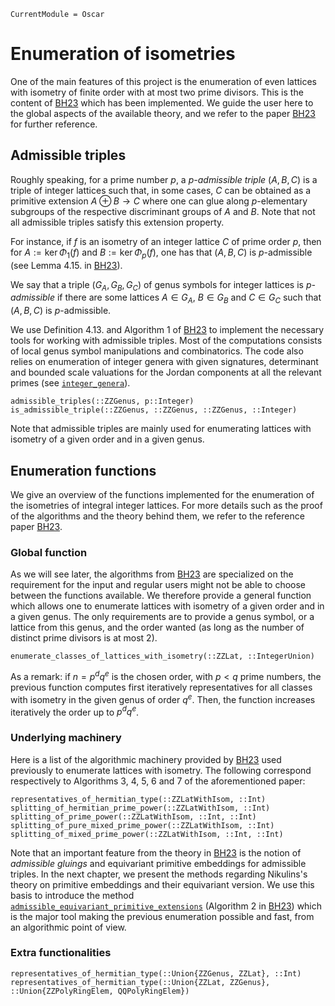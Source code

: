 ```@meta
CurrentModule = Oscar
```

# Enumeration of isometries

One of the main features of this project is the enumeration of even lattices with
isometry of finite order with at most two prime divisors. This is the content
of [BH23](@cite) which has been implemented. We guide the user here to the global
aspects of the available theory, and we refer to the paper [BH23](@cite) for further
reference.

## Admissible triples

Roughly speaking, for a prime number $p$, a *$p$-admissible triple* $(A, B, C)$
is a triple of integer lattices such that, in some cases, $C$ can be obtained
as a primitive extension $A \oplus B \to C$ where one can glue along
$p$-elementary subgroups of the respective discriminant groups of $A$ and $B$.
Note that not all admissible triples satisfy this extension property.

For instance, if $f$ is an isometry of an integer lattice $C$ of prime order
$p$, then for $A := \ker \Phi_1(f)$ and $B := \ker \Phi_p(f)$, one has that
$(A, B, C)$ is $p$-admissible (see Lemma 4.15. in [BH23](@cite)).

We say that a triple $(G_A, G_B, G_C)$ of genus symbols for integer lattices is
*$p$-admissible* if there are some lattices $A \in G_A$, $B \in G_B$ and
$C \in G_C$ such that $(A, B, C)$ is $p$-admissible.

We use Definition 4.13. and Algorithm 1 of [BH23](@cite) to implement the necessary
tools for working with admissible triples. Most of the computations consists of
local genus symbol manipulations and combinatorics. The code also relies on
enumeration of integer genera with given signatures, determinant and bounded
scale valuations for the Jordan components at all the relevant primes (see
[`integer_genera`](@ref)).

```@docs
admissible_triples(::ZZGenus, p::Integer)
is_admissible_triple(::ZZGenus, ::ZZGenus, ::ZZGenus, ::Integer)
```

Note that admissible triples are mainly used for enumerating lattices with
isometry of a given order and in a given genus.

## Enumeration functions

We give an overview of the functions implemented for the enumeration of the
isometries of integral integer lattices. For more details such as the proof of
the algorithms and the theory behind them, we refer to the reference paper
[BH23](@cite).

### Global function

As we will see later, the algorithms from [BH23](@cite) are specialized on the
requirement for the input and regular users might not be able to choose between
the functions available. We therefore provide a general function which
allows one to enumerate lattices with isometry of a given order and in a given
genus. The only requirements are to provide a genus symbol, or a lattice from
this genus, and the order wanted (as long as the number of distinct prime
divisors is at most 2).

```@docs
enumerate_classes_of_lattices_with_isometry(::ZZLat, ::IntegerUnion)
```

As a remark: if $n = p^dq^e$ is the chosen order, with $p < q$ prime numbers,
the previous function computes first iteratively representatives for all classes
with isometry in the given genus of order $q^e$. Then, the function increases
iteratively the order up to $p^dq^e$.

### Underlying machinery

Here is a list of the algorithmic machinery provided by [BH23](@cite) used
previously to enumerate lattices with isometry. The following correspond
respectively to Algorithms 3, 4, 5, 6 and 7 of the aforementioned paper:

```@docs
representatives_of_hermitian_type(::ZZLatWithIsom, ::Int)
splitting_of_hermitian_prime_power(::ZZLatWithIsom, ::Int)
splitting_of_prime_power(::ZZLatWithIsom, ::Int, ::Int)
splitting_of_pure_mixed_prime_power(::ZZLatWithIsom, ::Int)
splitting_of_mixed_prime_power(::ZZLatWithIsom, ::Int, ::Int)
```

Note that an important feature from the theory in [BH23](@cite) is the notion of
*admissible gluings* and equivariant primitive embeddings for admissible triples.
In the next chapter, we present the methods regarding Nikulins's theory on primitive
embeddings and their equivariant version. We use this basis to introduce the
method [`admissible_equivariant_primitive_extensions`](@ref) (Algorithm 2 in
[BH23](@cite)) which is the major tool making the previous enumeration
possible and fast, from an algorithmic point of view.

### Extra functionalities

```@docs
representatives_of_hermitian_type(::Union{ZZGenus, ZZLat}, ::Int)
representatives_of_hermitian_type(::Union{ZZLat, ZZGenus}, ::Union{ZZPolyRingElem, QQPolyRingElem})
```
